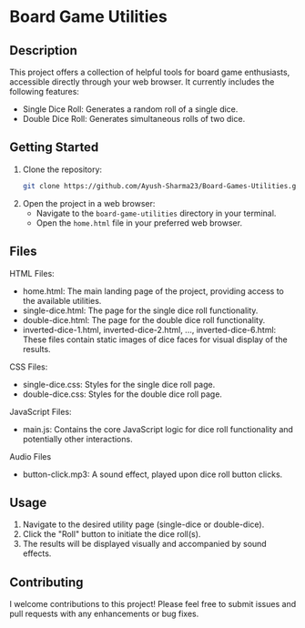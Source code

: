  # Board Game Utilities

## Description

This project offers a collection of helpful tools for board game enthusiasts, accessible directly through your web browser. It currently includes the following features:

- Single Dice Roll: Generates a random roll of a single dice.
- Double Dice Roll: Generates simultaneous rolls of two dice.

## Getting Started

1. Clone the repository:
   ```bash
   git clone https://github.com/Ayush-Sharma23/Board-Games-Utilities.git
   ```
2. Open the project in a web browser:
   - Navigate to the `board-game-utilities` directory in your terminal.
   - Open the `home.html` file in your preferred web browser.

## Files

HTML Files:

- home.html: The main landing page of the project, providing access to the available utilities.
- single-dice.html: The page for the single dice roll functionality.
- double-dice.html: The page for the double dice roll functionality.
- inverted-dice-1.html, inverted-dice-2.html, ..., inverted-dice-6.html: These files contain static images of dice faces for visual display of the results.

CSS Files:

- single-dice.css: Styles for the single dice roll page.
- double-dice.css: Styles for the double dice roll page.

JavaScript Files:

- main.js: Contains the core JavaScript logic for dice roll functionality and potentially other interactions.

Audio Files

- button-click.mp3: A sound effect, played upon dice roll button clicks.

## Usage

1. Navigate to the desired utility page (single-dice or double-dice).
2. Click the "Roll" button to initiate the dice roll(s).
3. The results will be displayed visually and accompanied by sound effects.

## Contributing

I welcome contributions to this project! Please feel free to submit issues and pull requests with any enhancements or bug fixes.

